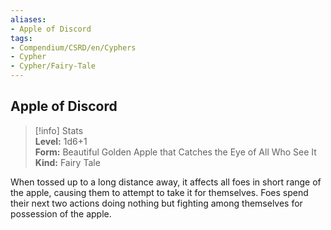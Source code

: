 ```yaml
---
aliases:
- Apple of Discord
tags:
- Compendium/CSRD/en/Cyphers
- Cypher
- Cypher/Fairy-Tale
---
```


  
## Apple of Discord  
>[!info] Stats  
> **Level:** 1d6+1  
> **Form:** Beautiful Golden Apple that Catches the Eye of All Who See It  
> **Kind:** Fairy Tale
  
When tossed up to a long distance away, it affects all foes in short range of the apple, causing them to attempt to take it for themselves. Foes spend their next two actions doing nothing but fighting among themselves for possession of the apple.